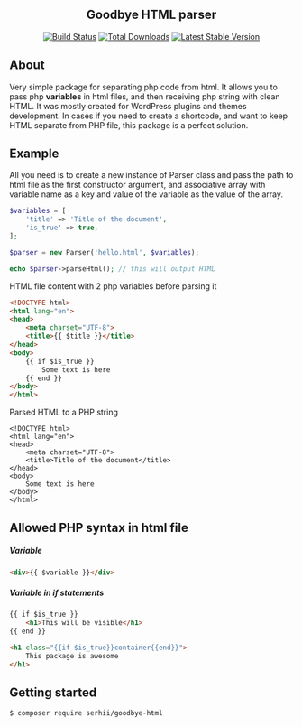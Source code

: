 <h2 align="center">Goodbye HTML parser</h2>

<p align="center">
    <a href="https://travis-ci.org/serhii/goodbye-html"><img src="https://travis-ci.org/laravel/framework.svg" alt="Build Status"></a>
    <a href="https://packagist.org/packages/serhii/goodbye-html"><img src="https://poser.pugx.org/serhii/goodbye-html/d/total.svg" alt="Total Downloads"></a>
<a href="https://packagist.org/packages/serhii/goodbye-html"><img src="https://poser.pugx.org/serhii/goodbye-html/v/stable.svg" alt="Latest Stable Version"></a>
</p>

## About
Very simple package for separating php code from html. It allows you to pass php **variables** in html files, and then receiving php string with clean HTML. It was mostly created for WordPress plugins and themes development. In cases if you need to create a shortcode, and want to keep HTML separate from PHP file, this package is a perfect solution.

## Example
All you need is to create a new instance of Parser class and pass the path to html file as the first constructor argument, and associative array with variable name as a key and value of the variable as the value of the array.

```php
$variables = [
    'title' => 'Title of the document',
    'is_true' => true,
];

$parser = new Parser('hello.html', $variables);

echo $parser->parseHtml(); // this will output HTML
```

HTML file content with 2 php variables before parsing it
```html
<!DOCTYPE html>
<html lang="en">
<head>
    <meta charset="UTF-8">
    <title>{{ $title }}</title>
</head>
<body>
    {{ if $is_true }}
        Some text is here
    {{ end }}
</body>
</html>
```

Parsed HTML to a PHP string
```text
<!DOCTYPE html>
<html lang="en">
<head>
    <meta charset="UTF-8">
    <title>Title of the document</title>
</head>
<body>
    Some text is here
</body>
</html>
```

## Allowed PHP syntax in html file

##### Variable
```html
<div>{{ $variable }}</div>
```

##### Variable in if statements
```html
{{ if $is_true }}
    <h1>This will be visible</h1>
{{ end }}
```

```html
<h1 class="{{if $is_true}}container{{end}}">
    This package is awesome
</h1>
```

## Getting started
```bash
$ composer require serhii/goodbye-html
```
